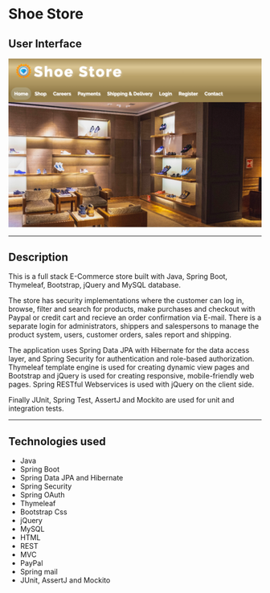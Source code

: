 # Shoe Store

## User Interface

![User Interface](user-interface.png)

---

## Description

This is a full stack E-Commerce store built with Java, Spring Boot, Thymeleaf, Bootstrap, jQuery and MySQL database. 

The store has security implementations where the customer can log in, browse, filter and search for products, make purchases and checkout with Paypal or credit cart and recieve an order confirmation via E-mail. There is a separate login for administrators, shippers and salespersons to manage the product system, users, customer orders, sales report and shipping. 

The application uses Spring Data JPA with Hibernate for the data access layer, and Spring Security for authentication and role-based authorization. Thymeleaf template engine is used for creating dynamic view pages and Bootstrap and jQuery is used for creating responsive, mobile-friendly web pages. Spring RESTful Webservices is used with jQuery on the client side. 

Finally JUnit, Spring Test, AssertJ and Mockito are used for unit and integration tests.

--- 

## Technologies used

 - Java
 - Spring Boot
 - Spring Data JPA and Hibernate
 - Spring Security
 - Spring OAuth 
 - Thymeleaf
 - Bootstrap Css
 - jQuery
 - MySQL 
 - HTML
 - REST
 - MVC
 - PayPal
 - Spring mail
 - JUnit, AssertJ and Mockito 
